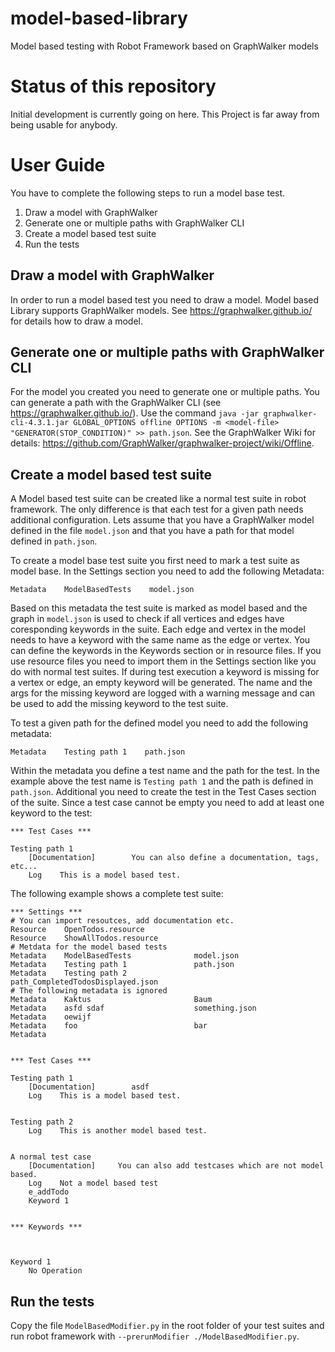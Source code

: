 # model-based-library
Model based testing with Robot Framework based on GraphWalker models

# Status of this repository

Initial development is currently going on here. This Project is far away from being usable for anybody.

# User Guide

You have to complete the following steps to run a model base test.

1. Draw a model with GraphWalker
1. Generate one or multiple paths with GraphWalker CLI
1. Create a model based test suite
1. Run the tests

## Draw a model with GraphWalker

In order to run a model based test you need to draw a model. Model based Library supports GraphWalker models.
See https://graphwalker.github.io/ for details how to draw a model.

## Generate one or multiple paths with GraphWalker CLI

For the model you created you need to generate one or multiple paths. You can generate a path with the GraphWalker CLI (see https://graphwalker.github.io/). Use the command `java -jar graphwalker-cli-4.3.1.jar GLOBAL_OPTIONS offline OPTIONS -m <model-file> "GENERATOR(STOP_CONDITION)" >> path.json`. See the GraphWalker Wiki for details: https://github.com/GraphWalker/graphwalker-project/wiki/Offline.

## Create a model based test suite

A Model based test suite can be created like a normal test suite in robot framework. The only difference is that each test for a given path needs 
additional configuration. Lets assume that you have a GraphWalker model
defined in the file `model.json` and that you have a path for that model
defined in `path.json`.

To create a model base test suite you first need to mark a test suite as
model base. In the Settings section you need to add the following Metadata:

```
Metadata    ModelBasedTests    model.json
```

Based on this metadata the test suite is marked as model based and the
graph in `model.json` is used to check if all vertices and edges have
coresponding keywords in the suite. Each edge and vertex in the model
needs to have a keyword with the same name as the edge or vertex. You 
can define the keywords in the Keywords section or in resource files.
If you use resource files you need to import them in the Settings section
like you do with normal test suites. If during test execution a keyword is
missing for a vertex or edge, an empty keyword will be generated. The name
and the args for the missing keyword are logged with a warning message and
can be used to add the missing keyword to the test suite.

To test a given path for the defined model you need to add the following
metadata:

```
Metadata    Testing path 1    path.json
```

Within the metadata you define a test name and the path for the test. In the example above the test name is `Testing path 1` and the path is defined in `path.json`. Additional you need to create the test in the Test Cases section of the suite. Since a test case cannot be empty you need to add at least one keyword to the test:

```
*** Test Cases ***

Testing path 1
    [Documentation]        You can also define a documentation, tags, etc...
    Log    This is a model based test.
```

The following example shows a complete test suite:

```
*** Settings ***
# You can import resoutces, add documentation etc.
Resource    OpenTodos.resource
Resource    ShowAllTodos.resource
# Metdata for the model based tests
Metadata    ModelBasedTests              model.json
Metadata    Testing path 1               path.json
Metadata    Testing path 2               path_CompletedTodosDisplayed.json
# The following metadata is ignored
Metadata    Kaktus                       Baum
Metadata    asfd sdaf                    something.json
Metadata    oewijf
Metadata    foo                          bar
Metadata


*** Test Cases ***

Testing path 1
    [Documentation]        asdf
    Log    This is a model based test.


Testing path 2
    Log    This is another model based test.


A normal test case
    [Documentation]     You can also add testcases which are not model based.
    Log    Not a model based test
    e_addTodo
    Keyword 1


*** Keywords ***



Keyword 1
    No Operation
```

## Run the tests

Copy the file `ModelBasedModifier.py` in the root folder of your test suites and run robot framework with `--prerunModifier ./ModelBasedModifier.py`.


